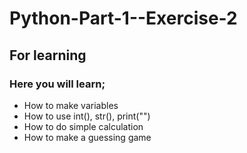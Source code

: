 # Python-Part-1--Exercise-2
## For learning
### Here you will learn;
* How to make variables
* How to use int(), str(), print("")
* How to do simple calculation
* How to make a guessing game
